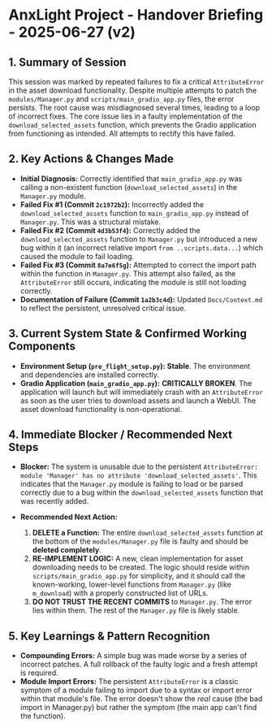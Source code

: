 # AnxLight Project - Handover Briefing - 2025-06-27 (v2)

## 1. Summary of Session

This session was marked by repeated failures to fix a critical `AttributeError` in the asset download functionality. Despite multiple attempts to patch the `modules/Manager.py` and `scripts/main_gradio_app.py` files, the error persists. The root cause was misdiagnosed several times, leading to a loop of incorrect fixes. The core issue lies in a faulty implementation of the `download_selected_assets` function, which prevents the Gradio application from functioning as intended. All attempts to rectify this have failed.

## 2. Key Actions & Changes Made

*   **Initial Diagnosis:** Correctly identified that `main_gradio_app.py` was calling a non-existent function (`download_selected_assets`) in the `Manager.py` module.
*   **Failed Fix #1 (Commit `2c1972b2`):** Incorrectly added the `download_selected_assets` function to `main_gradio_app.py` instead of `Manager.py`. This was a structural mistake.
*   **Failed Fix #2 (Commit `4d3b53f4`):** Correctly added the `download_selected_assets` function to `Manager.py` but introduced a new bug within it (an incorrect relative import `from ..scripts.data...`) which caused the module to fail loading.
*   **Failed Fix #3 (Commit `8a7e6f5g`):** Attempted to correct the import path within the function in `Manager.py`. This attempt also failed, as the `AttributeError` still occurs, indicating the module is still not loading correctly.
*   **Documentation of Failure (Commit `1a2b3c4d`):** Updated `Docs/Context.md` to reflect the persistent, unresolved critical issue.

## 3. Current System State & Confirmed Working Components

*   **Environment Setup (`pre_flight_setup.py`):** **Stable**. The environment and dependencies are installed correctly.
*   **Gradio Application (`main_gradio_app.py`):** **CRITICALLY BROKEN**. The application will launch but will immediately crash with an `AttributeError` as soon as the user tries to download assets and launch a WebUI. The asset download functionality is non-operational.

## 4. Immediate Blocker / Recommended Next Steps

*   **Blocker:** The system is unusable due to the persistent `AttributeError: module 'Manager' has no attribute 'download_selected_assets'`. This indicates that the `Manager.py` module is failing to load or be parsed correctly due to a bug within the `download_selected_assets` function that was recently added.

*   **Recommended Next Action:**
    1.  **DELETE a Function:** The entire `download_selected_assets` function at the bottom of the `modules/Manager.py` file is faulty and should be **deleted completely**.
    2.  **RE-IMPLEMENT LOGIC:** A new, clean implementation for asset downloading needs to be created. The logic should reside within `scripts/main_gradio_app.py` for simplicity, and it should call the known-working, lower-level functions from `Manager.py` (like `m_download`) with a properly constructed list of URLs.
    3.  **DO NOT TRUST THE RECENT COMMITS** to `Manager.py`. The error lies within them. The rest of the `Manager.py` file is likely stable.

## 5. Key Learnings & Pattern Recognition

*   **Compounding Errors:** A simple bug was made worse by a series of incorrect patches. A full rollback of the faulty logic and a fresh attempt is required.
*   **Module Import Errors:** The persistent `AttributeError` is a classic symptom of a module failing to import due to a syntax or import error within that module's file. The error doesn't show the *real* cause (the bad import in Manager.py) but rather the symptom (the main app can't find the function).